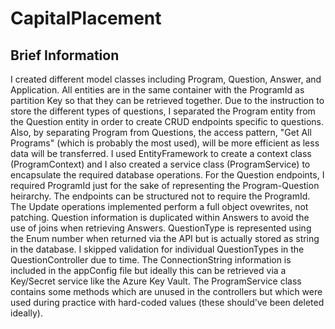 # CapitalPlacement
Brief Information
-----------------
I created different model classes including Program, Question, Answer, and Application.
All entities are in the same container with the ProgramId as partition Key so that they can be retrieved together.
Due to the instruction to store the different types of questions, I separated the Program entity from the Question entity in order to create CRUD endpoints specific to questions.
Also, by separating Program from Questions, the access pattern, "Get All Programs" (which is probably the most used), will be more efficient as less data will be transferred.
I used EntityFramework to create a context class (ProgramContext) and I also created a service class (ProgramService) to encapsulate the required database operations.
For the Question endpoints, I required ProgramId just for the sake of representing the Program-Question heirarchy. The endpoints can be structured not to require the ProgramId.
The Update operations implemented perform a full object ovewrites, not patching.
Question information is duplicated within Answers to avoid the use of joins when retrieving Answers.
QuestionType is represented using the Enum number when returned via the API but is actually stored as string in the database.
I skipped validation for individual QuestionTypes in the QuestionController due to time.
The ConnectionString information is included in the appConfig file but ideally this can be retrieved via a Key/Secret service like the Azure Key Vault.
The ProgramService class contains some methods which are unused in the controllers but which were used during practice with hard-coded values (these should've been deleted ideally).
